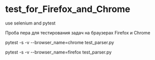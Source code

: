 # test_for_Firefox_and_Chrome

use selenium and pytest

Проба пера для тестирования задач на браузерах Firefox и Chrome


pytest -s -v --browser_name=chrome test_parser.py

pytest -s -v --browser_name=firefox test_parser.py
